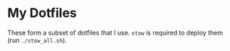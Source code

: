 # My Dotfiles

These form a subset of dotfiles that I use. `stow` is required to deploy them (run `./stow_all.sh`).
